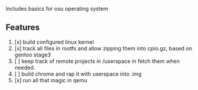 Includes basics for osu operating system  

## Features
1. [x] build configured linux kernel  
2. [x] track all files in rootfs and allow zipping them into cpio.gz, based
on gentoo stage3  
3. [ ] keep track of remote projects in /userspace in fetch them when
needed.  
4. [ ] build chrome and rap it with userspace into .img  
5. [x] run all that magic in qemu  
